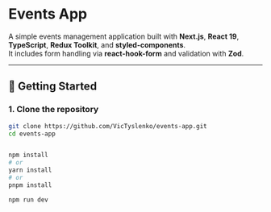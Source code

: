 # Events App

A simple events management application built with **Next.js**, **React 19**, **TypeScript**, **Redux Toolkit**, and **styled-components**.  
It includes form handling via **react-hook-form** and validation with **Zod**.

---

## 🚀 Getting Started

### 1. Clone the repository
```bash
git clone https://github.com/VicTyslenko/events-app.git
cd events-app


npm install
# or
yarn install
# or
pnpm install

npm run dev
